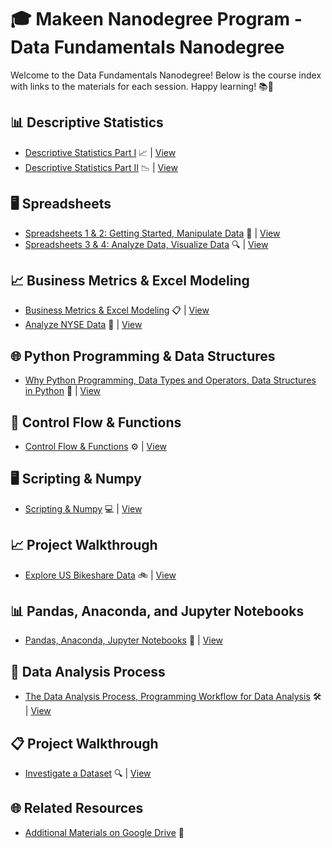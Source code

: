 # 🎓 Makeen Nanodegree Program - Data Fundamentals Nanodegree

Welcome to the Data Fundamentals Nanodegree! Below is the course index with links to the materials for each session. Happy learning! 📚🚀

## 📊 Descriptive Statistics
- [Descriptive Statistics Part I](docs/Session-1.pdf) 📈 | [View](https://www.canva.com/design/DAFjjnmt82c/R6gwJVtFMoqtDOGxKcHQ1Q/view)
- [Descriptive Statistics Part II](docs/Session-2.pdf) 📉 | [View](https://www.canva.com/design/DAFkpTJ7-Ic/Bjq7599b7t8dWNuqHkSmmQ/view)

## 🖥️ Spreadsheets
- [Spreadsheets 1 & 2: Getting Started, Manipulate Data](docs/Session-3.pdf) 🌟 | [View](https://www.canva.com/design/DAFlVydG6LQ/69kWeTYpPYMGDzOwiYNBBQ/view)
- [Spreadsheets 3 & 4: Analyze Data, Visualize Data](docs/Session-4.pdf) 🔍 | [View](https://www.canva.com/design/DAFl-gL8gLw/RtOaNYiMv09k1_ao7w517g/view)

## 📈 Business Metrics & Excel Modeling
- [Business Metrics & Excel Modeling](docs/Session-5.pdf) 📋 | [View](https://www.canva.com/design/DAFmlEaXF9g/RXGUhnwMfoYzMu_yANl0aw/view)
- [Analyze NYSE Data](docs/Session-6.pdf) 🏦 | [View](https://www.canva.com/design/DAFn5hTuxBc/aUa1Rmur5cql-UlCx-uiPg/view)

## 🌐 Python Programming & Data Structures
- [Why Python Programming, Data Types and Operators, Data Structures in Python](docs/Session-7.pdf) 🐍 | [View](https://www.canva.com/design/DAFom93x3cg/QlRLZPlRdrEOQn7E_n6ckg/view)

## 🧠 Control Flow & Functions
- [Control Flow & Functions](docs/Session-8.pdf) ⚙️ | [View](https://www.canva.com/design/DAFpRlTdhOU/soE8Xzmm5qmzGvuItnaLcw/view)

## 🖥️ Scripting & Numpy
- [Scripting & Numpy](docs/Session-9.pdf) 💻 | [View](https://www.canva.com/design/DAFp7W56MyY/DcBcurVmbYEzOZeoi2WTfA/view)

## 📈 Project Walkthrough
- [Explore US Bikeshare Data](docs/Session-10.pdf) 🚲 | [View](https://www.canva.com/design/DAFqlklMwvM/mUrMc0978trIIos9qzUzvw/view)

## 📊 Pandas, Anaconda, and Jupyter Notebooks
- [Pandas, Anaconda, Jupyter Notebooks](docs/Session-11.pdf) 🐼 | [View](https://www.canva.com/design/DAFrLD0MWKo/PHnOt7-uG3jB2bPh_Dlh_A/view)

## 🔄 Data Analysis Process
- [The Data Analysis Process, Programming Workflow for Data Analysis](docs/Session-12.pdf) 🛠️ | [View](https://www.canva.com/design/DAFr5p2BZ3Y/5AGmzwdtnXrgU15IqdyZzQ/view)

## 📋 Project Walkthrough
- [Investigate a Dataset](docs/Session-13.pdf) 🔍 | [View](https://www.canva.com/design/DAFsHMikRoE/t7Nye5z0CDf7a6ksECINVA/view)

## 🌐 Related Resources
- [Additional Materials on Google Drive](https://drive.google.com/drive/folders/1V9LXJ6yd_rE9Jo-270qdZ5g4NdCl2tGW?usp=sharing) 📁
